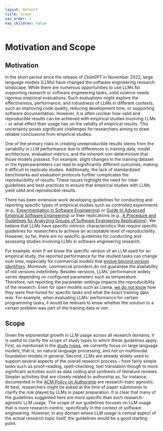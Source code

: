 ```yaml
---
layout: default
title: Scope
nav_order: 2
has_children: false
---
```


# Motivation and Scope

## Motivation

In the short period since the release of ChatGPT in November 2022, large language models (LLMs) have changed the software engineering research landscape.
While there are numerous opportunities to use LLMs for supporting research or software engineering tasks, solid science needs rigorous empirical evaluations.
Such evaluations might explore the effectiveness, performance, and robustness of LLMs in different contexts, such as improving code quality, reducing development time, or supporting software documentation.
However, it is often unclear how valid and reproducible results can be achieved with empirical studies involving LLMs - or what effect their usage has on the validity of empirical results.
This uncertainty poses significant challenges for researchers aiming to draw reliable conclusions from empirical studies.

One of the primary risks in creating unreproducible results stems from the variability in LLM performance due to differences in training data, model architecture, evaluation metrics, and the inherent non-determinism that those models possess.
For example, slight changes in the training dataset or the hyperparameters can lead to significantly different outcomes, making it difficult to replicate studies.
Additionally, the lack of standardized benchmarks and evaluation protocols further complicates the reproducibility of results.
These issues highlight the need for clear guidelines and best practices to ensure that empirical studies with LLMs yield valid and reproducible results.

There has been extensive work developing guidelines for conducting and reporting specific types of empirical studies such as controlled experiments (e.g., [Experimentation in Software Engineering](https://link.springer.com/book/10.1007/978-3-662-69306-3)) or [Guide to Advanced Empirical Software Engineering](https://link.springer.com/book/10.1007/978-1-84800-044-5)) or their replications (e.g., [A Procedure and Guidelines for Analyzing Groups of Software Engineering Replications](https://doi.org/10.1109/TSE.2019.2935720)).
We believe that LLMs have specific intrinsic characteristics that require specific guidelines for researchers to achieve an acceptable level of reproducibility.
However, so far, there are no specific guidelines for conducting and assessing studies involving LLMs in software engineering research.

For example, even if we know the specific version of an LLM used for an empirical study, the reported performance for the studied tasks can change over time, especially for commercial models that [evolve beyond version identifiers](https://arxiv.org/abs/2307.09009).
Moreover, commercial providers do not guarantee the availability of old versions indefinitely.
Besides versions, LLMs' performance widely varies depending on configured parameters such as temperature.
Therefore, not reporting the parameter settings impacts the reproducibility of the research.
Even for *open* models such as Llama, [we do not know](https://doi.org/10.1038/d41586-024-02012-5) how they were fine-tuned for specific tasks and what the exact training data was.
For example, when evaluating LLMs' performance for certain programming tasks, it would be relevant to know whether the solution to a certain problem was part of the training data or not.

## Scope

Given the exponential growth in LLM usage across all research domains, it is useful to clarify the scope of study types to which these guidelines apply.
First, as mentioned in the [study types](/study-types), we currently focus on large language models, that is, on natural language processing, and not on multimodal foundation models in general.
Second, LLMs are already widely used to support several aspects of the overall research process – from fairly simple tasks such as proof-reading, spell-checking, text translation though to more significant activities such as data coding and synthesis of literature reviews.
Simpler activities that are closely related to authorship as, for instance, documented in the [ACM Policy on Authorship](https://www.acm.org/publications/policies/frequently-asked-questions) are research-topic agnostic.
At best, researchers might be asked at the time of paper submission to clarify the role played by LLMs in paper preparation.
It is clear that many of the guidelines suggested here are more specific than such research-agnostic LLM usage.
The scope of our guidelines focuses on LLM usage that is more research-centric, specifically in the context of software engineering.
However, in any domain where LLM usage is central aspect of the actual research topic itself, the guidelines would be a good starting point.
